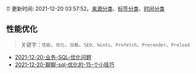:alarm_clock: 更新时间: 2021-12-20 03:57:52。[来源分类](../README.md)、[标签分类](../TAGS.md)、[时间分类](../TIMELINE.md)

## 性能优化


> 关键字：`性能`、`优化`、`加载`、`SEO`、`Hints`、`Prefetch`、`Prerender`、`Preload`



- [2021-12-20-业务-SQL-优化问题](https://www.v2ex.com/t/823263) 
- [2021-12-20-聊聊-sql-优化的-15-个小技巧](https://toutiao.io/k/a94tblq) 
